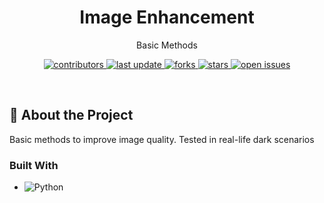 
<!-- Header -->

<div align="center">
  
  <h1>Image Enhancement</h1>
  
  <p>
    Basic Methods
  </p>
  
  
<!-- Badges -->
<p>
  <a href="https://github.com/WhiterBB/image_enhancement/graphs/contributors">
    <img src="https://img.shields.io/github/contributors/WhiterBB/image_enhancement" alt="contributors" />
  </a>
  <a href="">
    <img src="https://img.shields.io/github/last-commit/WhiterBB/image_enhancement" alt="last update" />
  </a>
  <a href="https://github.com/WhiterBB/image_enhancement/network/members">
    <img src="https://img.shields.io/github/forks/WhiterBB/image_enhancement" alt="forks" />
  </a>
  <a href="https://github.com/WhiterBB/image_enhancement/stargazers">
    <img src="https://img.shields.io/github/stars/WhiterBB/image_enhancement" alt="stars" />
  </a>
  <a href="https://github.com/WhiterBB/image_enhancement/issues/">
    <img src="https://img.shields.io/github/issues/WhiterBB/image_enhancement" alt="open issues" />
  </a>
</p>
   

</div>

<br />

<!-- About the Project -->
## :star2: About the Project

Basic methods to improve image quality. Tested in real-life dark scenarios

### Built With

* ![Python](https://img.shields.io/badge/Python-3776AB?style=for-the-badge&logo=python&logoColor=white)